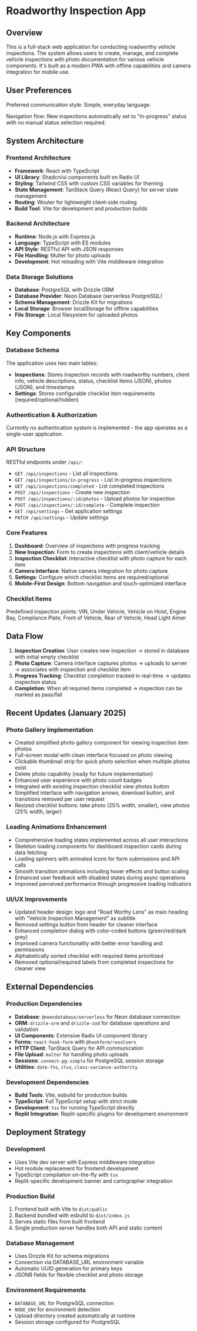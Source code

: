# Roadworthy Inspection App

## Overview

This is a full-stack web application for conducting roadworthy vehicle inspections. The system allows users to create, manage, and complete vehicle inspections with photo documentation for various vehicle components. It's built as a modern PWA with offline capabilities and camera integration for mobile use.

## User Preferences

Preferred communication style: Simple, everyday language.

Navigation flow: New inspections automatically set to "in-progress" status with no manual status selection required.

## System Architecture

### Frontend Architecture
- **Framework**: React with TypeScript
- **UI Library**: Shadcn/ui components built on Radix UI
- **Styling**: Tailwind CSS with custom CSS variables for theming
- **State Management**: TanStack Query (React Query) for server state management
- **Routing**: Wouter for lightweight client-side routing
- **Build Tool**: Vite for development and production builds

### Backend Architecture
- **Runtime**: Node.js with Express.js
- **Language**: TypeScript with ES modules
- **API Style**: RESTful API with JSON responses
- **File Handling**: Multer for photo uploads
- **Development**: Hot reloading with Vite middleware integration

### Data Storage Solutions
- **Database**: PostgreSQL with Drizzle ORM
- **Database Provider**: Neon Database (serverless PostgreSQL)
- **Schema Management**: Drizzle Kit for migrations
- **Local Storage**: Browser localStorage for offline capabilities
- **File Storage**: Local filesystem for uploaded photos

## Key Components

### Database Schema
The application uses two main tables:
- **Inspections**: Stores inspection records with roadworthy numbers, client info, vehicle descriptions, status, checklist items (JSON), photos (JSON), and timestamps
- **Settings**: Stores configurable checklist item requirements (required/optional/hidden)

### Authentication & Authorization
Currently no authentication system is implemented - the app operates as a single-user application.

### API Structure
RESTful endpoints under `/api/`:
- `GET /api/inspections` - List all inspections
- `GET /api/inspections/in-progress` - List in-progress inspections
- `GET /api/inspections/completed` - List completed inspections
- `POST /api/inspections` - Create new inspection
- `POST /api/inspections/:id/photos` - Upload photos for inspection
- `POST /api/inspections/:id/complete` - Complete inspection
- `GET /api/settings` - Get application settings
- `PATCH /api/settings` - Update settings

### Core Features
1. **Dashboard**: Overview of inspections with progress tracking
2. **New Inspection**: Form to create inspections with client/vehicle details
3. **Inspection Checklist**: Interactive checklist with photo capture for each item
4. **Camera Interface**: Native camera integration for photo capture
5. **Settings**: Configure which checklist items are required/optional
6. **Mobile-First Design**: Bottom navigation and touch-optimized interface

### Checklist Items
Predefined inspection points: VIN, Under Vehicle, Vehicle on Hoist, Engine Bay, Compliance Plate, Front of Vehicle, Rear of Vehicle, Head Light Aimer

## Data Flow

1. **Inspection Creation**: User creates new inspection → stored in database with initial empty checklist
2. **Photo Capture**: Camera interface captures photos → uploads to server → associates with inspection and checklist item
3. **Progress Tracking**: Checklist completion tracked in real-time → updates inspection status
4. **Completion**: When all required items completed → inspection can be marked as pass/fail

## Recent Updates (January 2025)

### Photo Gallery Implementation
- Created simplified photo gallery component for viewing inspection item photos
- Full-screen modal with clean interface focused on photo viewing
- Clickable thumbnail strip for quick photo selection when multiple photos exist
- Delete photo capability (ready for future implementation)
- Enhanced user experience with photo count badges
- Integrated with existing inspection checklist view photos button
- Simplified interface with navigation arrows, download button, and transitions removed per user request
- Resized checklist buttons: take photo (25% width, smaller), view photos (25% width, larger)

### Loading Animations Enhancement
- Comprehensive loading states implemented across all user interactions
- Skeleton loading components for dashboard inspection cards during data fetching
- Loading spinners with animated icons for form submissions and API calls
- Smooth transition animations including hover effects and button scaling
- Enhanced user feedback with disabled states during async operations
- Improved perceived performance through progressive loading indicators

### UI/UX Improvements
- Updated header design: logo and "Road Worthy Lens" as main heading with "Vehicle Inspection Management" as subtitle
- Removed settings button from header for cleaner interface
- Enhanced completion dialog with color-coded buttons (green/red/dark grey)
- Improved camera functionality with better error handling and permissions
- Alphabetically sorted checklist with required items prioritized
- Removed optional/required labels from completed inspections for cleaner view

## External Dependencies

### Production Dependencies
- **Database**: `@neondatabase/serverless` for Neon database connection
- **ORM**: `drizzle-orm` and `drizzle-zod` for database operations and validation
- **UI Components**: Extensive Radix UI component library
- **Forms**: `react-hook-form` with `@hookform/resolvers`
- **HTTP Client**: TanStack Query for API communication
- **File Upload**: `multer` for handling photo uploads
- **Sessions**: `connect-pg-simple` for PostgreSQL session storage
- **Utilities**: `date-fns`, `clsx`, `class-variance-authority`

### Development Dependencies
- **Build Tools**: Vite, esbuild for production builds
- **TypeScript**: Full TypeScript setup with strict mode
- **Development**: `tsx` for running TypeScript directly
- **Replit Integration**: Replit-specific plugins for development environment

## Deployment Strategy

### Development
- Uses Vite dev server with Express middleware integration
- Hot module replacement for frontend development
- TypeScript compilation on-the-fly with `tsx`
- Replit-specific development banner and cartographer integration

### Production Build
1. Frontend built with Vite to `dist/public`
2. Backend bundled with esbuild to `dist/index.js`
3. Serves static files from built frontend
4. Single production server handles both API and static content

### Database Management
- Uses Drizzle Kit for schema migrations
- Connection via DATABASE_URL environment variable
- Automatic UUID generation for primary keys
- JSONB fields for flexible checklist and photo storage

### Environment Requirements
- `DATABASE_URL` for PostgreSQL connection
- `NODE_ENV` for environment detection
- Upload directory created automatically at runtime
- Session storage configured for PostgreSQL